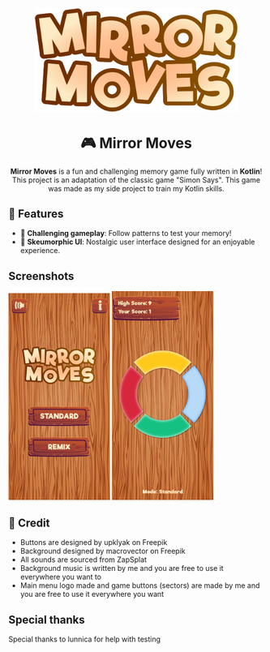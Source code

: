 <div align="center">
<img src="https://github.com/RostislavArts/Mirror-Moves-Game/blob/main/screenshots/logo.png" width="400">

# 🎮 Mirror Moves
**Mirror Moves** is a fun and challenging memory game fully written in **Kotlin**! This project is an adaptation of the classic game "Simon Says". This game was made as my side project to train my Kotlin skills. 
</div>

## 🚀 Features

- 🧠 **Challenging gameplay**: Follow patterns to test your memory!
- 🎨 **Skeumorphic UI**: Nostalgic user interface designed for an enjoyable experience.

## Screenshots
<img src="https://github.com/RostislavArts/Mirror-Moves-Game/blob/main/screenshots/screenshot1.png" width="200">
<img src="https://github.com/RostislavArts/Mirror-Moves-Game/blob/main/screenshots/screenshot2.png" width="200">

## 🤝 Credit

- Buttons are designed by upklyak on Freepik
- Background designed by macrovector on Freepik
- All sounds are sourced from ZapSplat
- Background music is written by me and you are free to use it everywhere you want to
- Main menu logo made and game buttons (sectors) are made by me and you are free to use it everywhere you want

## Special thanks

Special thanks to lunnica for help with testing
